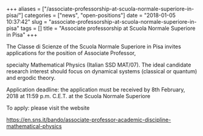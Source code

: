 +++
aliases = ["/associate-professorship-at-scuola-normale-superiore-in-pisa/"]
categories = ["news", "open-positions"]
date = "2018-01-05 10:37:42"
slug = "associate-professorship-at-scuola-normale-superiore-in-pisa"
tags = []
title = "Associate professorship at Scuola Normale Superiore in Pisa"
+++



The Classe di Scienze of the Scuola Normale Superiore in Pisa invites
applications for the position of Associate Professor,

specialty Mathematical Physics (Italian SSD MAT/07). The ideal candidate
research interest should focus on dynamical systems (classical or
quantum) and ergodic theory.

Application deadline: the application must be received by 8th February,
2018 at 11:59 p.m. C.E.T. at the Scuola Normale Superiore

To apply: please visit the website

<https://en.sns.it/bando/associate-professor-academic-discipline-mathematical-physics>


